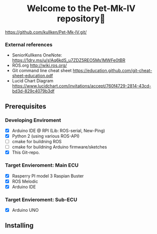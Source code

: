<h1 align="center">Welcome to the Pet-Mk-IV repository👋</h1>

 https://github.com/kullken/Pet-Mk-IV.git/

### External references
- SeniorKullkens OneNote: https://1drv.ms/u/s!Aq6kdS_u7ZDZ5REO5Ms1MWFe0tBR
- ROS.org http://wiki.ros.org/
- Git command line cheat sheet https://education.github.com/git-cheat-sheet-education.pdf
- Lucid Chart Diagram https://www.lucidchart.com/invitations/accept/760f4729-2814-43cd-bd3d-829c4079b3df

## Prerequisites
### Developing Enviroment
 - [X] Arduino IDE @ RPI  (Lib: ROS-serial, New-Ping)
 - [X] Python 2 (using various ROS-API)
 - [ ] cmake for buildning ROS
 - [ ] cmake for buildning Arduino firmware/sketches
 - [X] This Git-repo.
 
### Target Envieroment: Main ECU
 - [X] Rasperry PI model 3
       Raspian Buster
 - [X] ROS Melodic
 - [X] Arduino IDE
 
### Target Envieroment: Sub-ECU
 - [X] Arduino UNO

## Installing
